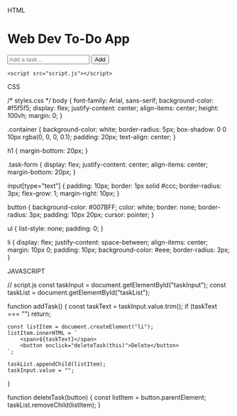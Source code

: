 HTML

<!DOCTYPE html>
<html lang="en">
<head>
    <meta charset="UTF-8">
    <meta name="viewport" content="width=device-width, initial-scale=1.0">
    <title>Web Dev To-Do App</title>
    <link rel="stylesheet" href="styles.css">
</head>
<body>
    <div class="container">
        <h1>Web Dev To-Do App</h1>
        <div class="task-form">
            <input type="text" id="taskInput" placeholder="Add a task...">
            <button onclick="addTask()">Add</button>
        </div>
        <ul id="taskList"></ul>
    </div>

    <script src="script.js"></script>
</body>
</html>

  CSS

  /* styles.css */
body {
    font-family: Arial, sans-serif;
    background-color: #f5f5f5;
    display: flex;
    justify-content: center;
    align-items: center;
    height: 100vh;
    margin: 0;
}

.container {
    background-color: white;
    border-radius: 5px;
    box-shadow: 0 0 10px rgba(0, 0, 0, 0.1);
    padding: 20px;
    text-align: center;
}

h1 {
    margin-bottom: 20px;
}

.task-form {
    display: flex;
    justify-content: center;
    align-items: center;
    margin-bottom: 20px;
}

input[type="text"] {
    padding: 10px;
    border: 1px solid #ccc;
    border-radius: 3px;
    flex-grow: 1;
    margin-right: 10px;
}

button {
    background-color: #007BFF;
    color: white;
    border: none;
    border-radius: 3px;
    padding: 10px 20px;
    cursor: pointer;
}

ul {
    list-style: none;
    padding: 0;
}

li {
    display: flex;
    justify-content: space-between;
    align-items: center;
    margin: 10px 0;
    padding: 10px;
    background-color: #eee;
    border-radius: 3px;
}

JAVASCRIPT

// script.js
const taskInput = document.getElementById("taskInput");
const taskList = document.getElementById("taskList");

function addTask() {
    const taskText = taskInput.value.trim();
    if (taskText === "") return;

    const listItem = document.createElement("li");
    listItem.innerHTML = `
        <span>${taskText}</span>
        <button onclick="deleteTask(this)">Delete</button>
    `;

    taskList.appendChild(listItem);
    taskInput.value = "";
}

function deleteTask(button) {
    const listItem = button.parentElement;
    taskList.removeChild(listItem);
}

